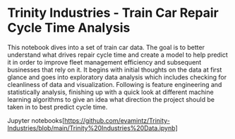 # Trinity Industries - Train Car Repair Cycle Time Analysis

This notebook dives into a set of train car data. The goal is to better understand what drives repair cycle time and create a model to help predict it in order to improve fleet management efficiency and subsequent businesses that rely on it. It begins with initial thoughts on the data at first glance and goes into exploratory data analysis which includes checking for cleanliness of data and visualization. Following is feature engineering and statistically analysis, finishing up with a quick look at different machine learning algorithms to give an idea what direction the project should be taken in to best predict cycle time.

Jupyter notebooks[https://github.com/evamintz/Trinity-Industries/blob/main/Trinity%20Industries%20Data.ipynb]
